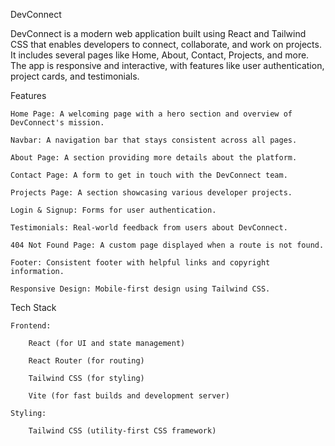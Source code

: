 DevConnect

DevConnect is a modern web application built using React and Tailwind CSS that enables developers to connect, collaborate, and work on projects. It includes several pages like Home, About, Contact, Projects, and more. The app is responsive and interactive, with features like user authentication, project cards, and testimonials.

Features

    Home Page: A welcoming page with a hero section and overview of DevConnect's mission.

    Navbar: A navigation bar that stays consistent across all pages.

    About Page: A section providing more details about the platform.

    Contact Page: A form to get in touch with the DevConnect team.

    Projects Page: A section showcasing various developer projects.

    Login & Signup: Forms for user authentication.

    Testimonials: Real-world feedback from users about DevConnect.

    404 Not Found Page: A custom page displayed when a route is not found.

    Footer: Consistent footer with helpful links and copyright information.

    Responsive Design: Mobile-first design using Tailwind CSS.

Tech Stack

    Frontend:

        React (for UI and state management)

        React Router (for routing)

        Tailwind CSS (for styling)

        Vite (for fast builds and development server)

    Styling:

        Tailwind CSS (utility-first CSS framework)
